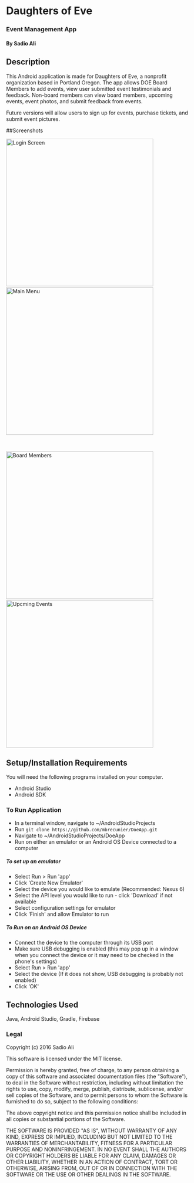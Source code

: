 # Daughters of Eve
### Event Management App

#### By Sadio Ali

## Description

This Android application is made for Daughters of Eve, a nonprofit organization based in Portland Oregon. 
The app allows DOE Board Members to add events, view user submitted event testimonials and feedback. 
Non-board members can view board members, upcoming events, event photos, and submit feedback from events.

Future versions will allow users to sign up for events, purchase tickets, and submit event pictures. 

##Screenshots

<img id="screen-1" src="http://daughtersofeve.org/5.png" width="400" title="Login Screen" /> &nbsp; &nbsp; &nbsp; &nbsp; &nbsp; &nbsp;
<img id="screen-2" src="http://daughtersofeve.org/3.png" width="400" title="Main Menu" /> 

<br>

<img id="screen-3" src="http://daughtersofeve.org/2.png" width="400" title="Board Members" />  &nbsp; &nbsp; &nbsp; &nbsp; &nbsp; &nbsp;
<img id="screen-4" src="http://daughtersofeve.org/4.png" width="400" title="Upcming Events" />

## Setup/Installation Requirements
You will need the following programs installed on your computer.
* Android Studio
* Android SDK

### To Run Application
* In a terminal window, navigate to ~/AndroidStudioProjects
* Run `git clone https://github.com/mbrecunier/DoeApp.git`
* Navigate to ~/AndroidStudioProjects/DoeApp
* Run on either an emulator or an Android OS Device connected to a computer

##### To set up an emulator
* Select Run > Run 'app'
* Click 'Create New Emulator'
* Select the device you would like to emulate (Recommended: Nexus 6)
* Select the API level you would like to run - click 'Download' if not available 
* Select configuration settings for emulator
* Click 'Finish' and allow Emulator to run

##### To Run on an Android OS Device
* Connect the device to the computer through its USB port
* Make sure USB debugging is enabled (this may pop up in a window when you connect the device or it may need to be checked in the phone's settings)
* Select Run > Run 'app'
* Select the device (If it does not show, USB debugging is probably not enabled)
* Click 'OK'

## Technologies Used

Java, Android Studio, Gradle, Firebase

### Legal

Copyright (c) 2016 Sadio Ali

This software is licensed under the MIT license.

Permission is hereby granted, free of charge, to any person obtaining a copy
of this software and associated documentation files (the "Software"), to deal
in the Software without restriction, including without limitation the rights
to use, copy, modify, merge, publish, distribute, sublicense, and/or sell
copies of the Software, and to permit persons to whom the Software is
furnished to do so, subject to the following conditions:

The above copyright notice and this permission notice shall be included in
all copies or substantial portions of the Software.

THE SOFTWARE IS PROVIDED "AS IS", WITHOUT WARRANTY OF ANY KIND, EXPRESS OR
IMPLIED, INCLUDING BUT NOT LIMITED TO THE WARRANTIES OF MERCHANTABILITY,
FITNESS FOR A PARTICULAR PURPOSE AND NONINFRINGEMENT. IN NO EVENT SHALL THE
AUTHORS OR COPYRIGHT HOLDERS BE LIABLE FOR ANY CLAIM, DAMAGES OR OTHER
LIABILITY, WHETHER IN AN ACTION OF CONTRACT, TORT OR OTHERWISE, ARISING FROM,
OUT OF OR IN CONNECTION WITH THE SOFTWARE OR THE USE OR OTHER DEALINGS IN
THE SOFTWARE.

